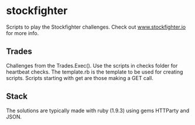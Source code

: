 # stockfighter
Scripts to play the Stockfighter challenges. Check out www.stockfighter.io for more info.

## Trades
Challenges from the Trades.Exec(). Use the scripts in checks folder for heartbeat checks. The template.rb is the template to
be used for creating scripts. Scripts starting with get are those making a GET call.

## Stack
The solutions are typically made with ruby (1.9.3) using gems HTTParty and JSON.
